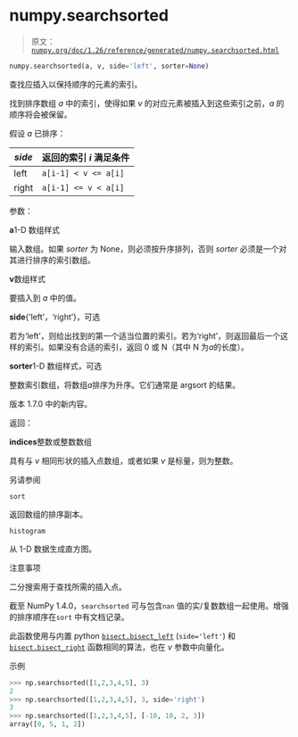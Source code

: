 # numpy.searchsorted

> 原文：[`numpy.org/doc/1.26/reference/generated/numpy.searchsorted.html`](https://numpy.org/doc/1.26/reference/generated/numpy.searchsorted.html)

```py
numpy.searchsorted(a, v, side='left', sorter=None)
```

查找应插入以保持顺序的元素的索引。

找到排序数组 *a* 中的索引，使得如果 *v* 的对应元素被插入到这些索引之前，*a* 的顺序将会被保留。

假设 *a* 已排序：

| *side* | 返回的索引 *i* 满足条件 |
| --- | --- |
| left | `a[i-1] < v <= a[i]` |
| right | `a[i-1] <= v < a[i]` |

参数：

**a**1-D 数组样式

输入数组。如果 *sorter* 为 None，则必须按升序排列，否则 *sorter* 必须是一个对其进行排序的索引数组。

**v**数组样式

要插入到 *a* 中的值。

**side**{‘left’，‘right’}，可选

若为‘left’，则给出找到的第一个适当位置的索引。若为‘right’，则返回最后一个这样的索引。如果没有合适的索引，返回 0 或 N（其中 N 为*a*的长度）。

**sorter**1-D 数组样式，可选

整数索引数组，将数组*a*排序为升序。它们通常是 argsort 的结果。

版本 1.7.0 中的新内容。

返回：

**indices**整数或整数数组

具有与 *v* 相同形状的插入点数组，或者如果 *v* 是标量，则为整数。

另请参阅

`sort`

返回数组的排序副本。

`histogram`

从 1-D 数据生成直方图。

注意事项

二分搜索用于查找所需的插入点。

截至 NumPy 1.4.0，`searchsorted` 可与包含`nan` 值的实/复数数组一起使用。增强的排序顺序在`sort` 中有文档记录。

此函数使用与内置 python [`bisect.bisect_left`](https://docs.python.org/3/library/bisect.html#bisect.bisect_left "(在 Python v3.11 中)") (`side='left'`) 和 [`bisect.bisect_right`](https://docs.python.org/3/library/bisect.html#bisect.bisect_right "(在 Python v3.11 中)") 函数相同的算法，也在 *v* 参数中向量化。

示例

```py
>>> np.searchsorted([1,2,3,4,5], 3)
2
>>> np.searchsorted([1,2,3,4,5], 3, side='right')
3
>>> np.searchsorted([1,2,3,4,5], [-10, 10, 2, 3])
array([0, 5, 1, 2]) 
```
